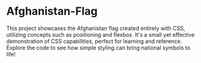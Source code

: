 # Afghanistan-Flag
This project showcases the Afghanistan flag created entirely with CSS, utilizing concepts such as positioning and flexbox. It's a small yet effective demonstration of CSS capabilities, perfect for learning and reference. Explore the code to see how simple styling can bring national symbols to life!
